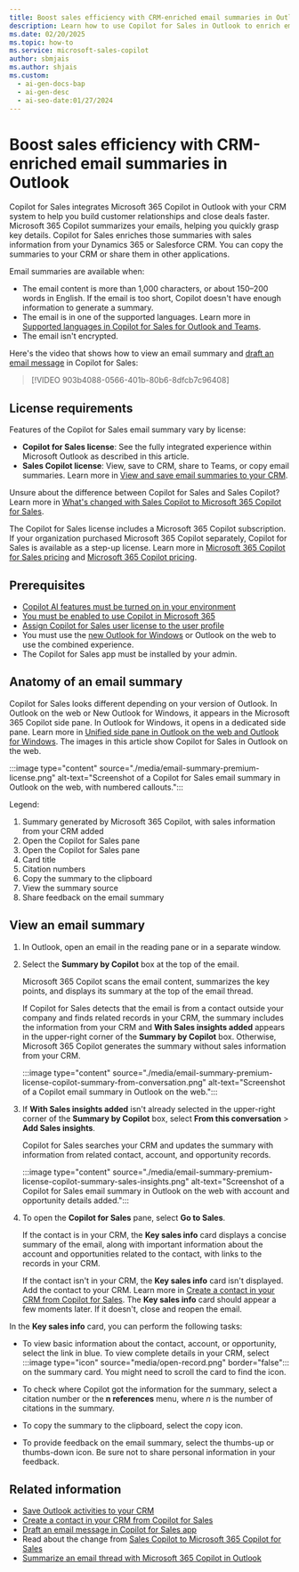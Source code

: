 ```yaml
---
title: Boost sales efficiency with CRM-enriched email summaries in Outlook
description: Learn how to use Copilot for Sales in Outlook to enrich email summaries with sales information from your CRM.
ms.date: 02/20/2025
ms.topic: how-to
ms.service: microsoft-sales-copilot
author: sbmjais
ms.author: shjais
ms.custom:
  - ai-gen-docs-bap
  - ai-gen-desc
  - ai-seo-date:01/27/2024
---
```


# Boost sales efficiency with CRM-enriched email summaries in Outlook

Copilot for Sales integrates Microsoft 365 Copilot in Outlook with your CRM system to help you build customer relationships and close deals faster. Microsoft 365 Copilot summarizes your emails, helping you quickly grasp key details. Copilot for Sales enriches those summaries with sales information from your Dynamics 365 or Salesforce CRM. You can copy the summaries to your CRM or share them in other applications.

Email summaries are available when:

- The email content is more than 1,000 characters, or about 150&ndash;200 words in English. If the email is too short, Copilot doesn't have enough information to generate a summary.
- The email is in one of the supported languages. Learn more in [Supported languages in Copilot for Sales for Outlook and Teams](supported-languages.md#ai-in-copilot-for-sales).
- The email isn't encrypted.

Here's the video that shows how to view an email summary and [draft an email message](email-reply-premium.md) in Copilot for Sales:

> [!VIDEO 903b4088-0566-401b-80b6-8dfcb7c96408]

## License requirements

Features of the Copilot for Sales email summary vary by license:

- **Copilot for Sales license**: See the fully integrated experience within Microsoft Outlook as described in this article.
- **Sales Copilot license**: View, save to CRM, share to Teams, or copy email summaries. Learn more in [View and save email summaries to your CRM](view-save-email-summary-crm.md).

Unsure about the difference between Copilot for Sales and Sales Copilot? Learn more in [What's changed with Sales Copilot to Microsoft 365 Copilot for Sales](./whats-new-copilot-sales.md).

The Copilot for Sales license includes a Microsoft 365 Copilot subscription. If your organization purchased Microsoft 365 Copilot separately, Copilot for Sales is available as a step-up license. Learn more in [Microsoft 365 Copilot for Sales pricing](https://www.microsoft.com/en-us/microsoft-365/copilot/copilot-for-sales#Pricing) and [Microsoft 365 Copilot pricing](https://www.microsoft.com/microsoft-365/enterprise/copilot-for-microsoft-365#Pricing).

## Prerequisites

- [Copilot AI features must be turned on in your environment](suggested-replies.md)
- [You must be enabled to use Copilot in Microsoft 365](/microsoft-365-copilot/microsoft-365-copilot-enable-users)
- [Assign Copilot for Sales user license to the user profile](/microsoft-365/admin/manage/assign-licenses-to-users?view=o365-worldwide&preserve-view=true)
- You must use the [new Outlook for Windows](https://support.microsoft.com/office/getting-started-with-the-new-outlook-for-windows-656bb8d9-5a60-49b2-a98b-ba7822bc7627) or Outlook on the web to use the combined experience.
- The Copilot for Sales app must be installed by your admin.

## Anatomy of an email summary

Copilot for Sales looks different depending on your version of Outlook. In Outlook on the web or New Outlook for Windows, it appears in the Microsoft 365 Copilot side pane. In Outlook for Windows, it opens in a dedicated side pane. Learn more in [Unified side pane in Outlook on the web and Outlook for Windows](./whats-new-copilot-sales.md#unified-side-pane-in-outlook-on-the-web-and-outlook-for-windows). The images in this article show Copilot for Sales in Outlook on the web.

:::image type="content" source="./media/email-summary-premium-license.png" alt-text="Screenshot of a Copilot for Sales email summary in Outlook on the web, with numbered callouts.":::

Legend:

1. Summary generated by Microsoft 365 Copilot, with sales information from your CRM added
1. Open the Copilot for Sales pane
1. Open the Copilot for Sales pane
1. Card title
1. Citation numbers
1. Copy the summary to the clipboard
1. View the summary source
1. Share feedback on the email summary

## View an email summary

1. In Outlook, open an email in the reading pane or in a separate window.

1. Select the **Summary by Copilot** box at the top of the email.

    Microsoft 365 Copilot scans the email content, summarizes the key points, and displays its summary at the top of the email thread.

    If Copilot for Sales detects that the email is from a contact outside your company and finds related records in your CRM, the summary includes the information from your CRM and **With Sales insights added** appears in the upper-right corner of the **Summary by Copilot** box. Otherwise, Microsoft 365 Copilot generates the summary without sales information from your CRM.

    :::image type="content" source="./media/email-summary-premium-license-copilot-summary-from-conversation.png" alt-text="Screenshot of a Copilot email summary in Outlook on the web.":::

1. If **With Sales insights added** isn't already selected in the upper-right corner of the **Summary by Copilot** box, select **From this conversation** > **Add Sales insights**.

    Copilot for Sales searches your CRM and updates the summary with information from related contact, account, and opportunity records.

    :::image type="content" source="./media/email-summary-premium-license-copilot-summary-sales-insights.png" alt-text="Screenshot of a Copilot for Sales email summary in Outlook on the web with account and opportunity details added.":::

1. To open the **Copilot for Sales** pane, select **Go to Sales**.

    If the contact is in your CRM, the **Key sales info** card displays a concise summary of the email, along with important information about the account and opportunities related to the contact, with links to the records in your CRM.

    If the contact isn't in your CRM, the **Key sales info** card isn't displayed. Add the contact to your CRM. Learn more in [Create a contact in your CRM from Copilot for Sales](./create-contact-crm-sales-copilot.md). The **Key sales info** card should appear a few moments later. If it doesn't, close and reopen the email.

In the **Key sales info** card, you can perform the following tasks:

- To view basic information about the contact, account, or opportunity, select the link in blue. To view complete details in your CRM, select :::image type="icon" source="media/open-record.png" border="false"::: on the summary card. You might need to scroll the card to find the icon.

- To check where Copilot got the information for the summary, select a citation number or the **n references** menu, where *n* is the number of citations in the summary.

- To copy the summary to the clipboard, select the copy icon.

- To provide feedback on the email summary, select the thumbs-up or thumbs-down icon. Be sure not to share personal information in your feedback.

## Related information

- [Save Outlook activities to your CRM](./save-outlook-activities-crm.md)
- [Create a contact in your CRM from Copilot for Sales](./create-contact-crm-sales-copilot.md)
- [Draft an email message in Copilot for Sales app](./use-copilot-kickstart-email-messages.md)
- Read about the change from [Sales Copilot to Microsoft 365 Copilot for Sales](./whats-new-copilot-sales.md)
- [Summarize an email thread with Microsoft 365 Copilot in Outlook](https://support.microsoft.com/office/summarize-an-email-thread-with-copilot-for-microsoft-365-in-outlook-a79873f2-396b-46dc-b852-7fe5947ab640)
